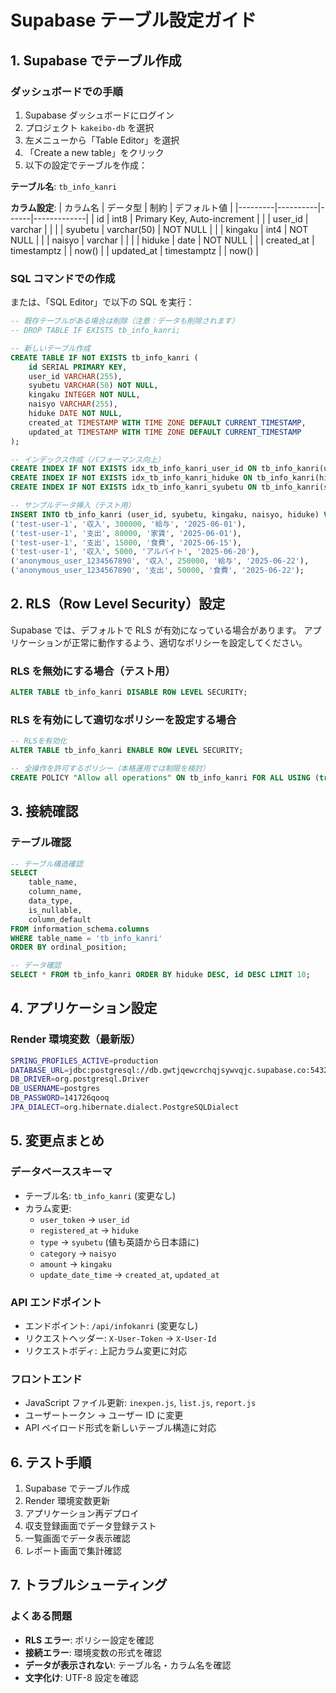 # Supabase テーブル設定ガイド

## 1. Supabase でテーブル作成

### ダッシュボードでの手順

1. Supabase ダッシュボードにログイン
2. プロジェクト `kakeibo-db` を選択
3. 左メニューから「Table Editor」を選択
4. 「Create a new table」をクリック
5. 以下の設定でテーブルを作成：

**テーブル名**: `tb_info_kanri`

**カラム設定**:
| カラム名 | データ型 | 制約 | デフォルト値 |
|---------|----------|------|-------------|
| id | int8 | Primary Key, Auto-increment | |
| user_id | varchar | | |
| syubetu | varchar(50) | NOT NULL | |
| kingaku | int4 | NOT NULL | |
| naisyo | varchar | | |
| hiduke | date | NOT NULL | |
| created_at | timestamptz | | now() |
| updated_at | timestamptz | | now() |

### SQL コマンドでの作成

または、「SQL Editor」で以下の SQL を実行：

```sql
-- 既存テーブルがある場合は削除（注意：データも削除されます）
-- DROP TABLE IF EXISTS tb_info_kanri;

-- 新しいテーブル作成
CREATE TABLE IF NOT EXISTS tb_info_kanri (
    id SERIAL PRIMARY KEY,
    user_id VARCHAR(255),
    syubetu VARCHAR(50) NOT NULL,
    kingaku INTEGER NOT NULL,
    naisyo VARCHAR(255),
    hiduke DATE NOT NULL,
    created_at TIMESTAMP WITH TIME ZONE DEFAULT CURRENT_TIMESTAMP,
    updated_at TIMESTAMP WITH TIME ZONE DEFAULT CURRENT_TIMESTAMP
);

-- インデックス作成（パフォーマンス向上）
CREATE INDEX IF NOT EXISTS idx_tb_info_kanri_user_id ON tb_info_kanri(user_id);
CREATE INDEX IF NOT EXISTS idx_tb_info_kanri_hiduke ON tb_info_kanri(hiduke);
CREATE INDEX IF NOT EXISTS idx_tb_info_kanri_syubetu ON tb_info_kanri(syubetu);

-- サンプルデータ挿入（テスト用）
INSERT INTO tb_info_kanri (user_id, syubetu, kingaku, naisyo, hiduke) VALUES
('test-user-1', '収入', 300000, '給与', '2025-06-01'),
('test-user-1', '支出', 80000, '家賃', '2025-06-01'),
('test-user-1', '支出', 15000, '食費', '2025-06-15'),
('test-user-1', '収入', 5000, 'アルバイト', '2025-06-20'),
('anonymous_user_1234567890', '収入', 250000, '給与', '2025-06-22'),
('anonymous_user_1234567890', '支出', 50000, '食費', '2025-06-22');
```

## 2. RLS（Row Level Security）設定

Supabase では、デフォルトで RLS が有効になっている場合があります。
アプリケーションが正常に動作するよう、適切なポリシーを設定してください。

### RLS を無効にする場合（テスト用）

```sql
ALTER TABLE tb_info_kanri DISABLE ROW LEVEL SECURITY;
```

### RLS を有効にして適切なポリシーを設定する場合

```sql
-- RLSを有効化
ALTER TABLE tb_info_kanri ENABLE ROW LEVEL SECURITY;

-- 全操作を許可するポリシー（本格運用では制限を検討）
CREATE POLICY "Allow all operations" ON tb_info_kanri FOR ALL USING (true);
```

## 3. 接続確認

### テーブル確認

```sql
-- テーブル構造確認
SELECT
    table_name,
    column_name,
    data_type,
    is_nullable,
    column_default
FROM information_schema.columns
WHERE table_name = 'tb_info_kanri'
ORDER BY ordinal_position;

-- データ確認
SELECT * FROM tb_info_kanri ORDER BY hiduke DESC, id DESC LIMIT 10;
```

## 4. アプリケーション設定

### Render 環境変数（最新版）

```bash
SPRING_PROFILES_ACTIVE=production
DATABASE_URL=jdbc:postgresql://db.gwtjqewcrchqjsywvqjc.supabase.co:5432/postgres?sslmode=require
DB_DRIVER=org.postgresql.Driver
DB_USERNAME=postgres
DB_PASSWORD=141726qooq
JPA_DIALECT=org.hibernate.dialect.PostgreSQLDialect
```

## 5. 変更点まとめ

### データベーススキーマ

- テーブル名: `tb_info_kanri` (変更なし)
- カラム変更:
  - `user_token` → `user_id`
  - `registered_at` → `hiduke`
  - `type` → `syubetu` (値も英語から日本語に)
  - `category` → `naisyo`
  - `amount` → `kingaku`
  - `update_date_time` → `created_at`, `updated_at`

### API エンドポイント

- エンドポイント: `/api/infokanri` (変更なし)
- リクエストヘッダー: `X-User-Token` → `X-User-Id`
- リクエストボディ: 上記カラム変更に対応

### フロントエンド

- JavaScript ファイル更新: `inexpen.js`, `list.js`, `report.js`
- ユーザートークン → ユーザー ID に変更
- API ペイロード形式を新しいテーブル構造に対応

## 6. テスト手順

1. Supabase でテーブル作成
2. Render 環境変数更新
3. アプリケーション再デプロイ
4. 収支登録画面でデータ登録テスト
5. 一覧画面でデータ表示確認
6. レポート画面で集計確認

## 7. トラブルシューティング

### よくある問題

- **RLS エラー**: ポリシー設定を確認
- **接続エラー**: 環境変数の形式を確認
- **データが表示されない**: テーブル名・カラム名を確認
- **文字化け**: UTF-8 設定を確認
